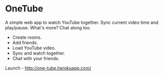 # OneTube

A simple web app to watch YouTube together. Sync current video time and play/pause. What's more? Chat along too.

- Create rooms.
- Add friends.
- Load YouTube video.
- Sync and watch together.
- Chat with your friends.

Launch - http://one-tube.herokuapp.com/